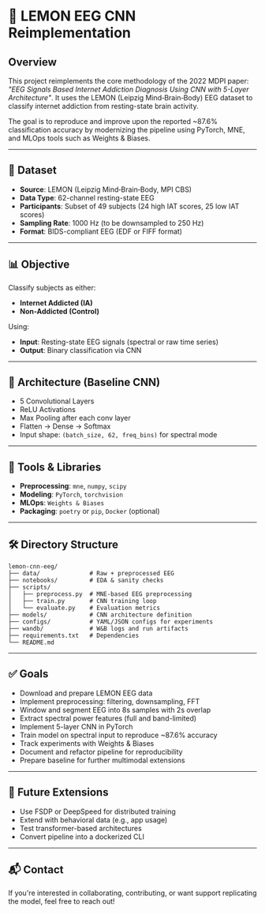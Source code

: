 # 🧠 LEMON EEG CNN Reimplementation

## Overview

This project reimplements the core methodology of the 2022 MDPI paper: *"EEG Signals Based Internet Addiction Diagnosis Using CNN with 5-Layer Architecture"*. It uses the LEMON (Leipzig Mind‑Brain‑Body) EEG dataset to classify internet addiction from resting-state brain activity.

The goal is to reproduce and improve upon the reported \~87.6% classification accuracy by modernizing the pipeline using PyTorch, MNE, and MLOps tools such as Weights & Biases.

---

## 🔗 Dataset

- **Source**: LEMON (Leipzig Mind‑Brain‑Body, MPI CBS)
- **Data Type**: 62-channel resting-state EEG
- **Participants**: Subset of 49 subjects (24 high IAT scores, 25 low IAT scores)
- **Sampling Rate**: 1000 Hz (to be downsampled to 250 Hz)
- **Format**: BIDS-compliant EEG (EDF or FIFF format)

---

## 📊 Objective

Classify subjects as either:

- **Internet Addicted (IA)**
- **Non-Addicted (Control)**

Using:

- **Input**: Resting-state EEG signals (spectral or raw time series)
- **Output**: Binary classification via CNN

---

## 🧪 Architecture (Baseline CNN)

- 5 Convolutional Layers
- ReLU Activations
- Max Pooling after each conv layer
- Flatten → Dense → Softmax
- Input shape: `(batch_size, 62, freq_bins)` for spectral mode

---

## 🔧 Tools & Libraries

- **Preprocessing**: `mne`, `numpy`, `scipy`
- **Modeling**: `PyTorch`, `torchvision`
- **MLOps**: `Weights & Biases`
- **Packaging**: `poetry` or `pip`, `Docker` (optional)

---

## 🛠️ Directory Structure

```
lemon-cnn-eeg/
├── data/              # Raw + preprocessed EEG
├── notebooks/         # EDA & sanity checks
├── scripts/
│   ├── preprocess.py  # MNE-based EEG preprocessing
│   ├── train.py       # CNN training loop
│   └── evaluate.py    # Evaluation metrics
├── models/            # CNN architecture definition
├── configs/           # YAML/JSON configs for experiments
├── wandb/             # W&B logs and run artifacts
├── requirements.txt   # Dependencies
└── README.md
```

---

## ✅ Goals

- Download and prepare LEMON EEG data
- Implement preprocessing: filtering, downsampling, FFT
- Window and segment EEG into 8s samples with 2s overlap
- Extract spectral power features (full and band-limited)
- Implement 5-layer CNN in PyTorch
- Train model on spectral input to reproduce ~87.6% accuracy
- Track experiments with Weights & Biases
- Document and refactor pipeline for reproducibility
- Prepare baseline for further multimodal extensions

---

## 🔁 Future Extensions

- Use FSDP or DeepSpeed for distributed training
- Extend with behavioral data (e.g., app usage)
- Test transformer-based architectures
- Convert pipeline into a dockerized CLI

---

## 📬 Contact

If you're interested in collaborating, contributing, or want support replicating the model, feel free to reach out!


